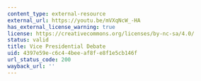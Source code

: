 ```yaml
---
content_type: external-resource
external_url: https://youtu.be/mVXqNcW_-HA
has_external_license_warning: true
license: https://creativecommons.org/licenses/by-nc-sa/4.0/
status: valid
title: Vice Presidential Debate
uid: 4397e59e-c6c4-4bee-af8f-e8f1e5cb146f
url_status_code: 200
wayback_url: ''
---
```


